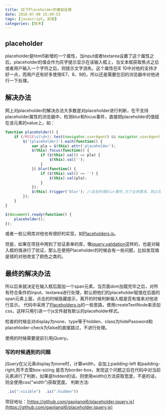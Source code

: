 ```yaml
---
title: IE下Placeholder的兼容处理
date: 2016-07-08 15:49:53
tags: [javascript, 前端] 
categories: [技术]
---
```

## placeholder
placeholder是html5新增的一个属性，当input或者textarea设置了这个属性之后，placeholder的值会作为灰字提示显示在该输入框上，当文本框获取焦点之后或者用户输入一个字符之后，则提示文字消失。这个属性在IE 10中对他的支持才好一点，而用户还有好多使用IE7、8、9的，所以还是需要在旧的浏览器中对他进行一下处理。
## 解决办法
网上对placeholder的解决办法大多数是对placeholder进行判断，在不支持placeholder属性的浏览器中，检测blur和focus事件，直接把placeholder的值赋在该元素的value上，如：


```javascript
function placeholder() {
	if (/MSIE\s(\d+)/.test(navigator.userAgent) && navigator.userAgent.match(/MSIE\s(\d+)/)[1] < 10) {
		$('[placeholder]').each(function() {
			var pla = $(this).attr('placeholder');
			$(this).focus(function() {
				if ($(this).val() == pla) {
					$(this).val('');
				}
			}).blur(function() {
				if ($(this).val() == '') {
					$(this).val(pla);
				}
			});
			$(this).trigger('blur'); //此处利用blur事件,为了业务需求。防止页面上查询后，文本框需要保留搜索的关键被placeholder代替
		});
	}
}

$(document).ready(function() {
	placeholder();
});
```

或者一些公用库对他也有很好的实现，如[Placeholders.js](https://jamesallardice.github.io/Placeholders.js/)。

但是，如果在项目中用到了验证表单的库，像[jquery.validation](https://jqueryvalidation.org/)这样的，也是对输入框的值进行了验证，那么在使用Placeholder的时候会有一些问题，比如发现值是错的对他改变了颜色之类的。

## 最终的解决办法
所以后来就决定在输入框后面加一个span元素，当页面dom加载完毕之后，对所有符合条件的input、textarea进行处理，默认把他们的placeholder赋值在后面的span元素上面，点击的时候隐藏提示，离开的时候判断输入框是否有值来对他进行显示。
代码中采用了[Placeholders.js](https://jamesallardice.github.io/Placeholders.js/)的一些思路，使用createTextNode来添加css，这样只用引进一个js文件就有默认的placeholder样式。

检查的时候会对display为none、type等于hidden、class为hidePassword和placehloder-check为false的直接跳过，不进行处理。

使用的时候需要提前引用jQuery。
### 写的时候遇到的问题
jQuery在父元素display为none时，计算width，会加上padding-left 和padding-right,而不去管box-sizing 是否为border-box，发现这个问题之后在代码中对当前元素进行了判断，如果是hidden的话，则使用width()方法获取宽度，不是的话，则全使用css("width")获取宽度。
判断方法:

```javascript
 .is(":visible")  .is(":hidden"))
```

项目地址：[https://github.com/gaojianqi6/placeholder.jquery.js](https://github.com/gaojianqi6/placeholder.jquery.js)
